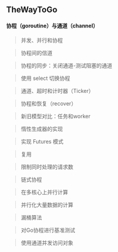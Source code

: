## TheWayToGo

#### 协程（goroutine）与通道（channel）

> 并发、并行和协程

> 协程间的信道

> 协程的同步：关闭通道-测试阻塞的通道

> 使用 select 切换协程

> 通道、超时和计时器（Ticker）

> 协程和恢复（recover）

> 新旧模型对比：任务和worker

> 惰性生成器的实现

> 实现 Futures 模式

> 复用

> 限制同时处理的请求数

> 链式协程

> 在多核心上并行计算

> 并行化大量数据的计算

> 漏桶算法

> 对Go协程进行基准测试

> 使用通道并发访问对象